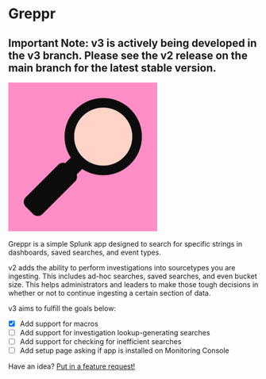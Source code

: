 # Greppr
## Important Note: v3 is actively being developed in the v3 branch. Please see the v2 release on the main branch for the latest stable version.

![readmeLogo](static/readmeLogo.png)

Greppr is a simple Splunk app designed to search for specific strings in dashboards, saved searches, and event types.

v2 adds the ability to perform investigations into sourcetypes you are ingesting. This includes ad-hoc searches, saved searches, and even bucket size. This helps administrators and leaders to make those tough decisions in whether or not to continue ingesting a certain section of data.

v3 aims to fulfill the goals below:
- [x] Add support for macros
- [ ] Add support for investigation lookup-generating searches
- [ ] Add support for checking for inefficient searches
- [ ] Add setup page asking if app is installed on Monitoring Console

Have an idea? [Put in a feature request!](https://github.com/kdorepos/Greppr/issues/new)
